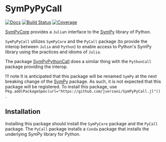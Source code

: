 # SymPyPyCall

[![Docs](https://img.shields.io/badge/docs-dev-blue.svg)](https://jverzani.github.io/SymPyCore.jl/dev)
[![Build Status](https://github.com/jverzani/SymPyPyCall.jl/actions/workflows/CI.yml/badge.svg?branch=main)](https://github.com/jverzani/SymPyPyCall.jl/actions/workflows/CI.yml?query=branch%3Amain)
[![Coverage](https://codecov.io/gh/jverzani/SymPyPyCall.jl/branch/main/graph/badge.svg)](https://codecov.io/gh/jverzani/SymPyPyCall.jl)


[SymPyCore](https://github.com/jverzani/SymPyCore.jl) provides a `Julia`n interface to the [SymPy](https://www.sympy.org/) library of Python.


`SymPyPyCall`  utilizes `SymPyCore` and the `PyCall` package (to provide the interop between `Julia` and `Python`) to enable access to Python's SymPy library using the practices and idioms of `Julia`.

The package [SymPyPythonCall](https://github.com/jverzani/SymPyPythonCall.jl) does a similar thing with the `PythonCall` package providing the interop.

!!! note
    It is anticipated that this package will be renamed `SymPy` at the next breaking change of the [SymPy](https://github.com/JuliaPy/SymPy.jl) package. As such, it is not expected that this package will be registered. To install this package, use `Pkg.add(PackageSpec(url="https://github.com/jverzani/SymPyPyCall.jl"))`.


## Installation

Installing this package should install the `SymPyCore` package and the `PyCall` package. The `PyCall` package installs a `Conda` package that installs the underlying SymPy library for Python.
